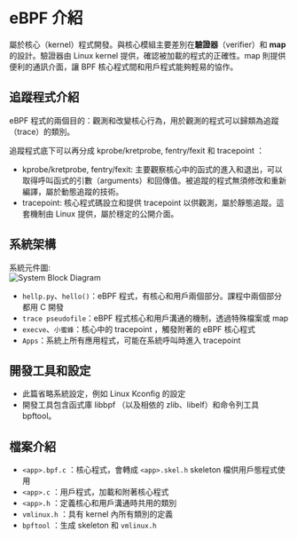 # eBPF 介紹

屬於核心（kernel）程式開發。與核心模組主要差別在**驗證器**（verifier）和 **map** 的設計。驗證器由 Linux kernel 提供，確認被加載的程式的正確性。map 則提供便利的通訊介面，讓 BPF 核心程式間和用戶程式能夠輕易的協作。

## 追蹤程式介紹

eBPF 程式的兩個目的：觀測和改變核心行為，用於觀測的程式可以歸類為追蹤（trace）的類別。

追蹤程式底下可以再分成 kprobe/kretprobe, fentry/fexit 和 tracepoint ：
- kprobe/kretprobe, fentry/fexit: 主要觀察核心中的函式的進入和退出，可以取得呼叫函式的引數（arguments）和回傳值。被追蹤的程式無須修改和重新編譯，屬於動態追蹤的技術。
- tracepoint: 核心程式碼設立和提供 tracepoint 以供觀測，屬於靜態追蹤。這套機制由 Linux 提供，屬於穩定的公開介面。

## 系統架構

系統元件圖:  
![System Block Diagram](https://hackmd.io/_uploads/ByPo075gJe.png)

- `hellp.py`、`hello()`：eBPF 程式，有核心和用戶兩個部分。課程中兩個部分都用 C 開發
- `trace pseudofile`：eBPF 程式核心和用戶溝通的機制，透過特殊檔案或 map
- `execve`、`小蜜蜂`：核心中的 tracepoint ，觸發附著的 eBPF 核心程式
- `Apps`：系統上所有應用程式，可能在系統呼叫時進入 tracepoint 

## 開發工具和設定

- 此篇省略系統設定，例如 Linux Kconfig 的設定
- 開發工具包含函式庫 libbpf （以及相依的 zlib、libelf）和命令列工具 bpftool。

## 檔案介紹

- `<app>.bpf.c` ：核心程式，會轉成 `<app>.skel.h` skeleton 檔供用戶態程式使用
- `<app>.c` ：用戶程式，加載和附著核心程式
- `<app>.h` ：定義核心和用戶溝通時共用的類別
- `vmlinux.h` ：具有 kernel 內所有類別的定義
- `bpftool` ：生成 skeleton 和 `vmlinux.h`

